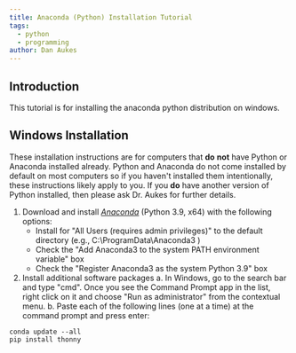 ```yaml
---
title: Anaconda (Python) Installation Tutorial
tags: 
  - python
  - programming
author: Dan Aukes
---
```


## Introduction

This tutorial is for installing the anaconda python distribution on windows.

## Windows Installation

These installation instructions are for computers that **do** **not** have Python or Anaconda installed already. Python and Anaconda do not come installed by default on most computers so if you haven't installed them intentionally, these instructions likely apply to you. If you **do** have another version of Python installed, then please ask Dr. Aukes for further details.

1.  Download and install [*Anaconda*](https://www.anaconda.com/products/individual#Downloads) (Python 3.9, x64) with the following options:
    -   Install for "All Users (requires admin privileges)" to the default directory (e.g., C:\\ProgramData\\Anaconda3 )
    -   Check the "Add Anaconda3 to the system PATH environment variable" box
    -   Check the "Register Anaconda3 as the system Python 3.9" box
2.  Install additional software packages
    a.  In Windows, go to the search bar and type "cmd". Once you see the Command Prompt app in the list, right click on it and choose "Run as administrator" from the contextual menu.
    b.  Paste each of the following lines (one at a time) at the command prompt and press enter:

``` {.bash}
conda update --all
pip install thonny
```
